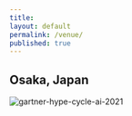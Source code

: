 ```yaml
---
title:
layout: default
permalink: /venue/
published: true
---
```


## Osaka, Japan


![gartner-hype-cycle-ai-2021](osaka.HEIC)